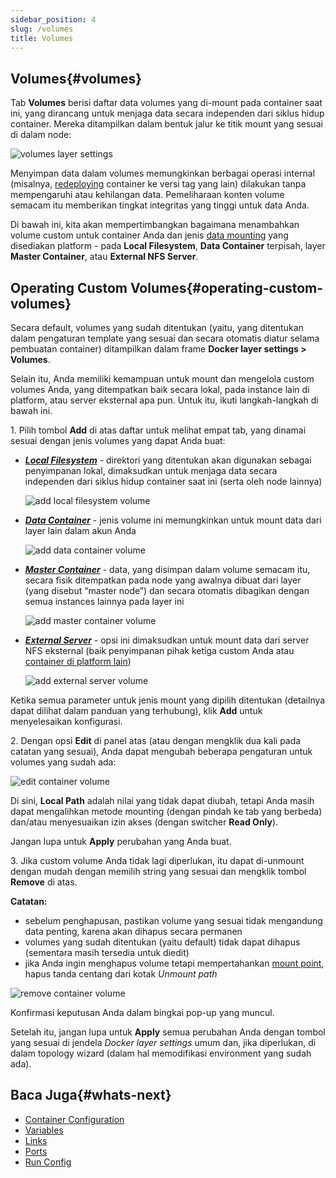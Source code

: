 ```yaml
---
sidebar_position: 4
slug: /volumes
title: Volumes
---
```


## Volumes{#volumes}

Tab **Volumes** berisi daftar data volumes yang di-mount pada container saat ini, yang dirancang untuk menjaga data secara independen dari siklus hidup container. Mereka ditampilkan dalam bentuk jalur ke titik mount yang sesuai di dalam node:

![volumes layer settings](#)

Menyimpan data dalam volumes memungkinkan berbagai operasi internal (misalnya, [redeploying](<https://docs.dewacloud.com/docs/container-redeploy/>) container ke versi tag yang lain) dilakukan tanpa mempengaruhi atau kehilangan data. Pemeliharaan konten volume semacam itu memberikan tingkat integritas yang tinggi untuk data Anda.

Di bawah ini, kita akan mempertimbangkan bagaimana menambahkan volume custom untuk container Anda dan jenis [data mounting](<https://docs.dewacloud.com/docs/mount-points/>) yang disediakan platform - pada **Local Filesystem**, **Data Container** terpisah, layer **Master Container**, atau **External NFS Server**.

## Operating Custom Volumes{#operating-custom-volumes}

Secara default, volumes yang sudah ditentukan (yaitu, yang ditentukan dalam pengaturan template yang sesuai dan secara otomatis diatur selama pembuatan container) ditampilkan dalam frame **Docker layer settings > Volumes**.

Selain itu, Anda memiliki kemampuan untuk mount dan mengelola custom volumes Anda, yang ditempatkan baik secara lokal, pada instance lain di platform, atau server eksternal apa pun. Untuk itu, ikuti langkah-langkah di bawah ini.

1\. Pilih tombol **Add** di atas daftar untuk melihat empat tab, yang dinamai sesuai dengan jenis volumes yang dapat Anda buat:

  * _**[Local Filesystem](<https://docs.dewacloud.com/docs/local-filesystem-storage/>)**_ \- direktori yang ditentukan akan digunakan sebagai penyimpanan lokal, dimaksudkan untuk menjaga data secara independen dari siklus hidup container saat ini (serta oleh node lainnya)
  
    ![add local filesystem volume](#)

  * _**[Data Container](<https://docs.dewacloud.com/docs/mount-points/>)**_ \- jenis volume ini memungkinkan untuk mount data dari layer lain dalam akun Anda 
  
    ![add data container volume](#)

  * _**[Master Container](<https://docs.dewacloud.com/docs/mount-points/>)**_ \- data, yang disimpan dalam volume semacam itu, secara fisik ditempatkan pada node yang awalnya dibuat dari layer (yang disebut “master node”) dan secara otomatis dibagikan dengan semua instances lainnya pada layer ini 
  
    ![add master container volume](#)

  * _**[External Server](<https://docs.dewacloud.com/docs/mount-points/>)**_ \- opsi ini dimaksudkan untuk mount data dari server NFS eksternal (baik penyimpanan pihak ketiga custom Anda atau [container di platform lain](<https://docs.dewacloud.com/docs/configure-external-nfs-server/>)) 
  
    ![add external server volume](#)

Ketika semua parameter untuk jenis mount yang dipilih ditentukan (detailnya dapat dilihat dalam panduan yang terhubung), klik **Add** untuk menyelesaikan konfigurasi.

2\. Dengan opsi **Edit** di panel atas (atau dengan mengklik dua kali pada catatan yang sesuai), Anda dapat mengubah beberapa pengaturan untuk volumes yang sudah ada:

![edit container volume](#)

Di sini, **Local Path** adalah nilai yang tidak dapat diubah, tetapi Anda masih dapat mengalihkan metode mounting (dengan pindah ke tab yang berbeda) dan/atau menyesuaikan izin akses (dengan switcher **Read Only**).

Jangan lupa untuk **Apply** perubahan yang Anda buat.

3\. Jika custom volume Anda tidak lagi diperlukan, itu dapat di-unmount dengan mudah dengan memilih string yang sesuai dan mengklik tombol **Remove** di atas.

**Catatan:**

  * sebelum penghapusan, pastikan volume yang sesuai tidak mengandung data penting, karena akan dihapus secara permanen
  * volumes yang sudah ditentukan (yaitu default) tidak dapat dihapus (sementara masih tersedia untuk diedit)
  * jika Anda ingin menghapus volume tetapi mempertahankan [mount point](<https://docs.dewacloud.com/docs/mount-points/>), hapus tanda centang dari kotak _Unmount path_

![remove container volume](#)

Konfirmasi keputusan Anda dalam bingkai pop-up yang muncul.

Setelah itu, jangan lupa untuk **Apply** semua perubahan Anda dengan tombol yang sesuai di jendela _Docker layer settings_ umum dan, jika diperlukan, di dalam topology wizard (dalam hal memodifikasi environment yang sudah ada).

## Baca Juga{#whats-next}

  * [Container Configuration](<https://docs.dewacloud.com/docs/container-configuration/>)
  * [Variables](<https://docs.dewacloud.com/docs/container-variables/>)
  * [Links](<https://docs.dewacloud.com/docs/container-links/>)
  * [Ports](<https://docs.dewacloud.com/docs/container-ports/>)
  * [Run Config](<https://docs.dewacloud.com/docs/container-run-configuration/>)
